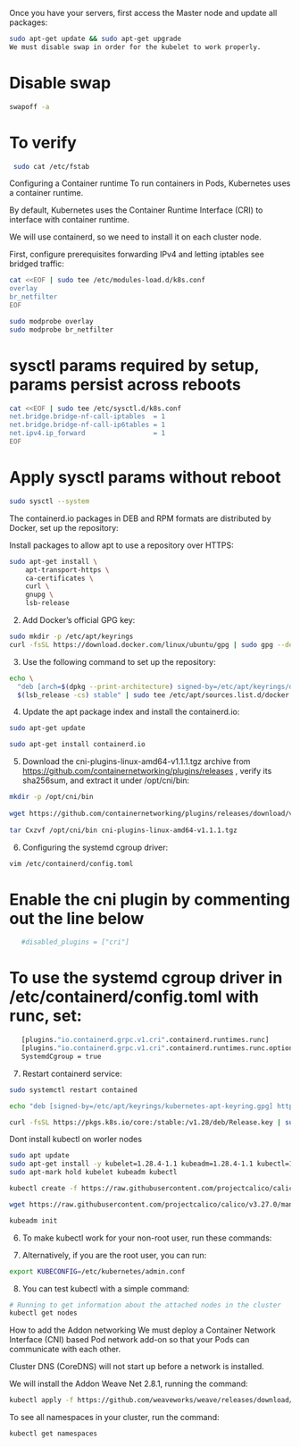 Once you have your servers, first access the Master node and update all packages:
```sh
sudo apt-get update && sudo apt-get upgrade
We must disable swap in order for the kubelet to work properly.
```
# Disable swap 
```sh 
swapoff -a
```
# To verify
```sh
 sudo cat /etc/fstab
```
 
Configuring a Container runtime
To run containers in Pods, Kubernetes uses a container runtime.

By default, Kubernetes uses the Container Runtime Interface (CRI) to interface with container runtime.

We will use containerd, so we need to install it on each cluster node.

First, configure prerequisites forwarding IPv4 and letting iptables see bridged traffic:
```sh
cat <<EOF | sudo tee /etc/modules-load.d/k8s.conf
overlay
br_netfilter
EOF

sudo modprobe overlay
sudo modprobe br_netfilter
```
# sysctl params required by setup, params persist across reboots
```sh
cat <<EOF | sudo tee /etc/sysctl.d/k8s.conf
net.bridge.bridge-nf-call-iptables  = 1
net.bridge.bridge-nf-call-ip6tables = 1
net.ipv4.ip_forward                 = 1
EOF
```
# Apply sysctl params without reboot
```sh
sudo sysctl --system
```
The containerd.io packages in DEB and RPM formats are distributed by Docker, set up the repository:

Install packages to allow apt to use a repository over HTTPS:
```sh
sudo apt-get install \
    apt-transport-https \
    ca-certificates \
    curl \
    gnupg \
    lsb-release
```
2. Add Docker’s official GPG key:
```sh
sudo mkdir -p /etc/apt/keyrings
curl -fsSL https://download.docker.com/linux/ubuntu/gpg | sudo gpg --dearmor -o /etc/apt/keyrings/docker.gpg
```
3. Use the following command to set up the repository:
```sh
echo \
  "deb [arch=$(dpkg --print-architecture) signed-by=/etc/apt/keyrings/docker.gpg] https://download.docker.com/linux/ubuntu \
  $(lsb_release -cs) stable" | sudo tee /etc/apt/sources.list.d/docker.list > /dev/null
```
4. Update the apt package index and install the containerd.io:
```sh
sudo apt-get update

sudo apt-get install containerd.io
```
5. Download the cni-plugins-linux-amd64-v1.1.1.tgz archive from https://github.com/containernetworking/plugins/releases , verify its sha256sum, and extract it under /opt/cni/bin:
```sh
mkdir -p /opt/cni/bin
  
wget https://github.com/containernetworking/plugins/releases/download/v1.1.1/cni-plugins-linux-amd64-v1.1.1.tgz
  
tar Cxzvf /opt/cni/bin cni-plugins-linux-amd64-v1.1.1.tgz
```
6. Configuring the systemd cgroup driver:
```sh
vim /etc/containerd/config.toml
```
# Enable the cni plugin by commenting out the line below
```sh
   #disabled_plugins = ["cri"]
```
# To use the systemd cgroup driver in /etc/containerd/config.toml with runc, set:
```sh
   [plugins."io.containerd.grpc.v1.cri".containerd.runtimes.runc]
   [plugins."io.containerd.grpc.v1.cri".containerd.runtimes.runc.options]
   SystemdCgroup = true
```
7. Restart containerd service:
```sh
sudo systemctl restart contained
```
```sh
echo "deb [signed-by=/etc/apt/keyrings/kubernetes-apt-keyring.gpg] https://pkgs.k8s.io/core:/stable:/v1.28/deb/ /" | sudo tee /etc/apt/sources.list.d/kubernetes.list
```
```sh
curl -fsSL https://pkgs.k8s.io/core:/stable:/v1.28/deb/Release.key | sudo gpg --dearmor -o /etc/apt/keyrings/kubernetes-apt-keyring.gpg
```

Dont install kubectl on worler nodes
```sh
sudo apt update
sudo apt-get install -y kubelet=1.28.4-1.1 kubeadm=1.28.4-1.1 kubectl=1.28.4-1.1
sudo apt-mark hold kubelet kubeadm kubectl
```
```sh
kubectl create -f https://raw.githubusercontent.com/projectcalico/calico/v3.27.0/manifests/tigera-operator.yaml
```
```sh
wget https://raw.githubusercontent.com/projectcalico/calico/v3.27.0/manifests/custom-resources.yaml
```
```sh
kubeadm init
```

6. To make kubectl work for your non-root user, run these commands:

7. Alternatively, if you are the root user, you can run:
```sh
export KUBECONFIG=/etc/kubernetes/admin.conf
```
8. You can test kubectl with a simple command:
```sh
# Running to get information about the attached nodes in the cluster
kubectl get nodes
```

How to add the Addon networking
We must deploy a Container Network Interface (CNI) based Pod network add-on so that your Pods can communicate with each other.

Cluster DNS (CoreDNS) will not start up before a network is installed.

We will install the Addon Weave Net 2.8.1, running the command:
```sh
kubectl apply -f https://github.com/weaveworks/weave/releases/download/v2.8.1/weave-daemonset-k8s.yaml
```

To see all namespaces in your cluster, run the command:
```sh
kubectl get namespaces
```
